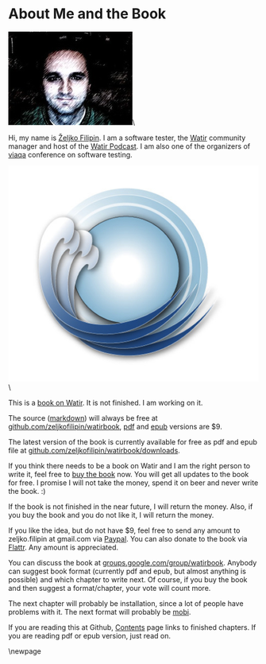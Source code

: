 # About Me and the Book

![Željko Filipin](images/zeljko.jpg)\

Hi, my name is [Željko Filipin][zeljko]. I am a software tester, the [Watir][watir] community manager and host of the [Watir Podcast][watirpodcast]. I am also one of the organizers of [viaqa][viaqa] conference on software testing.

![Watir Logo](images/watir-logo.jpg)\

This is a [book on Watir][web]. It is not finished. I am working on it.

The source ([markdown][markdown]) will always be free at [github.com/zeljkofilipin/watirbook][github], [pdf][pdf] and [epub][epub] versions are $9.

The latest version of the book is currently available for free as pdf and epub file at [github.com/zeljkofilipin/watirbook/downloads][downloads].

If you think there needs to be a book on Watir and I am the right person to write it, feel free to [buy the book][buy] now. You will get all updates to the book for free. I promise I will not take the money, spend it on beer and never write the book. :)

If the book is not finished in the near future, I will return the money. Also, if you buy the book and you do not like it, I will return the money.

If you like the idea, but do not have $9, feel free to send any amount to zeljko.filipin at gmail.com via [Paypal][paypal]. You can also donate to the book via [Flattr][flattr]. Any amount is appreciated.

You can discuss the book at [groups.google.com/group/watirbook][google]. Anybody can suggest book format (currently pdf and epub, but almost anything is possible) and which chapter to write next. Of course, if you buy the book and then suggest a format/chapter, your vote will count more.

The next chapter will probably be installation, since a lot of people have problems with it. The next format will probably be [mobi][mobi].

If you are reading this at Github, [Contents][contents] page links to finished chapters. If you are reading pdf or epub version, just read on.

[buy]: https://www.paypal.com/cgi-bin/webscr?cmd=_s-xclick&hosted_button_id=WVJATC56MJS3N
[contents]: https://github.com/zeljkofilipin/watirbook/blob/master/contents.md
[downloads]: https://github.com/zeljkofilipin/watirbook/downloads
[epub]: http://en.wikipedia.org/wiki/EPUB
[flattr]: https://flattr.com/thing/147956/Watir-Book
[github]: http://github.com/zeljkofilipin/watirbook
[google]: http://groups.google.com/group/watirbook/
[markdown]: http://en.wikipedia.org/wiki/Markdown
[mobi]: http://en.wikipedia.org/wiki/Mobipocket
[paypal]: https://www.paypal.com/
[pdf]: http://en.wikipedia.org/wiki/Portable_Document_Format
[viaqa]: http://viaqa.mobi/
[watir]: http://watir.com/  "Watir home page"
[watirpodcast]: http://watirpodcast.com/  "Watir Podcast"
[web]: http://watir.com/book/
[zeljko]: http://zeljkofilipin.com/

\newpage

